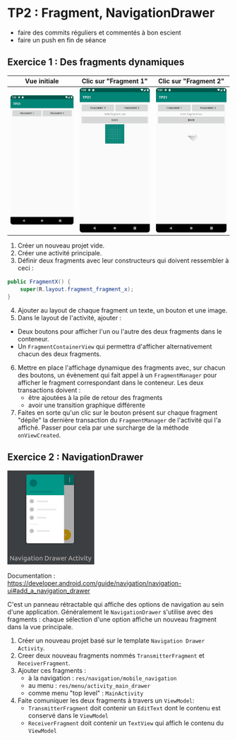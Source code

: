 TP2 :  Fragment, NavigationDrawer
=================================

- faire des commits réguliers et commentés à bon escient
- faire un push en fin de séance

Exercice 1 : Des fragments dynamiques
-------------------------------------

| Vue initiale        | Clic sur "Fragment 1" | Clic sur "Fragment 2" |
|:-------------------:|:---------------------:|:---------------------:|
| ![](fragments0.png) | ![](fragments1.png)   | ![](fragments2.png)   |

1. Créer un nouveau projet vide.
2. Créer une activité principale.
3. Définir deux fragments avec leur constructeurs qui doivent ressembler à ceci :
```java
public FragmentX() {
    super(R.layout.fragment_fragment_x);
}
```
4. Ajouter au layout de chaque fragment un texte, un bouton et une image.
5. Dans le layout de l'activité, ajouter :
- Deux boutons pour afficher l'un ou l'autre des deux fragments dans le conteneur.
- Un `FragmentContainerView` qui permettra d'afficher alternativement chacun des deux fragments.
6. Mettre en place l'affichage dynamique des fragments avec, sur chacun des boutons, un évènement qui fait appel à un `FragmentManager` pour afficher le fragment correspondant dans le conteneur. Les deux transactions doivent :
	- être ajoutées à la pile de retour des fragments
	- avoir une transition graphique différente
7. Faites en sorte qu'un clic sur le bouton présent sur chaque fragment "dépile" la dernière transaction du `FragmentManager` de l'activité qui l'a affiché. Passer pour cela par une surcharge de la méthode `onViewCreated`.

Exercice 2 : NavigationDrawer
-----------------------------

![](navigationdraweractivity.png)

Documentation : https://developer.android.com/guide/navigation/navigation-ui#add_a_navigation_drawer

C'est un panneau rétractable qui affiche des options de navigation au sein d'une application. Généralement le `NavigationDrawer` s'utilise avec des fragments : chaque sélection d'une option affiche un nouveau fragment dans la vue principale.

1. Créer un nouveau projet basé sur le template `Navigation Drawer Activity`.
2. Creer deux nouveau fragments nommés `TransmitterFragment` et `ReceiverFragment`.
3. Ajouter ces fragments :
    - à la navigation : `res/navigation/mobile_navigation`
    - au menu : `res/menu/activity_main_drawer`
    - comme menu "top level" : `MainActivity`
4. Faite comuniquer les deux fragments à travers un `ViewModel`:
    - `TransmitterFragment` doit contenir un `EditText` dont le contenu est conservé dans le `ViewModel`
    - `ReceiverFragment` doit contenir un `TextView` qui affich le contenu du `ViewModel`
